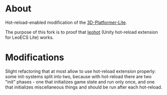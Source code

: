 # About

Hot-reload-enabled modification of the [3D-Platformer-Lite](https://github.com/supremestranger/3D-Platformer-Lite).

The purpose of this fork is to proof that [leohot](https://github.com/kkolyan/leohot) (Unity hot-reload extension for LeoECS Lite) works.

# Modifications

Slight refactoring that at most allow to use hot-reload extension properly: some init-systems split into two, 
because with hot-reload there are two "init" phases - one that initializes game state and run only once, 
and one that initializes miscellaneous things and should be run after each hot-reload.
